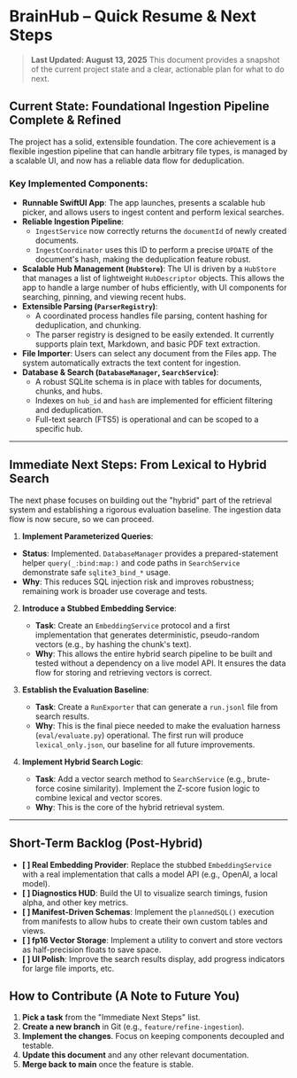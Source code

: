 # BrainHub – Quick Resume & Next Steps

> **Last Updated: August 13, 2025**
> This document provides a snapshot of the current project state and a clear, actionable plan for what to do next.

## Current State: Foundational Ingestion Pipeline Complete & Refined

The project has a solid, extensible foundation. The core achievement is a flexible ingestion pipeline that can handle arbitrary file types, is managed by a scalable UI, and now has a reliable data flow for deduplication.

### Key Implemented Components:

- **Runnable SwiftUI App**: The app launches, presents a scalable hub picker, and allows users to ingest content and perform lexical searches.
- **Reliable Ingestion Pipeline**:
  - `IngestService` now correctly returns the `documentId` of newly created documents.
  - `IngestCoordinator` uses this ID to perform a precise `UPDATE` of the document's hash, making the deduplication feature robust.
- **Scalable Hub Management (`HubStore`)**: The UI is driven by a `HubStore` that manages a list of lightweight `HubDescriptor` objects. This allows the app to handle a large number of hubs efficiently, with UI components for searching, pinning, and viewing recent hubs.
- **Extensible Parsing (`ParserRegistry`)**:
  - A coordinated process handles file parsing, content hashing for deduplication, and chunking.
  - The parser registry is designed to be easily extended. It currently supports plain text, Markdown, and basic PDF text extraction.
- **File Importer**: Users can select any document from the Files app. The system automatically extracts the text content for ingestion.
- **Database & Search (`DatabaseManager`, `SearchService`)**:
  - A robust SQLite schema is in place with tables for documents, chunks, and hubs.
  - Indexes on `hub_id` and `hash` are implemented for efficient filtering and deduplication.
  - Full-text search (FTS5) is operational and can be scoped to a specific hub.

---

## Immediate Next Steps: From Lexical to Hybrid Search

The next phase focuses on building out the "hybrid" part of the retrieval system and establishing a rigorous evaluation baseline. The ingestion data flow is now secure, so we can proceed.

1.  **Implement Parameterized Queries**:

- **Status**: Implemented. `DatabaseManager` provides a prepared-statement helper `query(_:bind:map:)` and code paths in `SearchService` demonstrate safe `sqlite3_bind_*` usage.
- **Why**: This reduces SQL injection risk and improves robustness; remaining work is broader use coverage and tests.

2.  **Introduce a Stubbed Embedding Service**:

    - **Task**: Create an `EmbeddingService` protocol and a first implementation that generates deterministic, pseudo-random vectors (e.g., by hashing the chunk's text).
    - **Why**: This allows the entire hybrid search pipeline to be built and tested without a dependency on a live model API. It ensures the data flow for storing and retrieving vectors is correct.

3.  **Establish the Evaluation Baseline**:

    - **Task**: Create a `RunExporter` that can generate a `run.jsonl` file from search results.
    - **Why**: This is the final piece needed to make the evaluation harness (`eval/evaluate.py`) operational. The first run will produce `lexical_only.json`, our baseline for all future improvements.

4.  **Implement Hybrid Search Logic**:
    - **Task**: Add a vector search method to `SearchService` (e.g., brute-force cosine similarity). Implement the Z-score fusion logic to combine lexical and vector scores.
    - **Why**: This is the core of the hybrid retrieval system.

---

## Short-Term Backlog (Post-Hybrid)

- **[ ] Real Embedding Provider**: Replace the stubbed `EmbeddingService` with a real implementation that calls a model API (e.g., OpenAI, a local model).
- **[ ] Diagnostics HUD**: Build the UI to visualize search timings, fusion alpha, and other key metrics.
- **[ ] Manifest-Driven Schemas**: Implement the `plannedSQL()` execution from manifests to allow hubs to create their own custom tables and views.
- **[ ] fp16 Vector Storage**: Implement a utility to convert and store vectors as half-precision floats to save space.
- **[ ] UI Polish**: Improve the search results display, add progress indicators for large file imports, etc.

## How to Contribute (A Note to Future You)

1.  **Pick a task** from the "Immediate Next Steps" list.
2.  **Create a new branch** in Git (e.g., `feature/refine-ingestion`).
3.  **Implement the changes**. Focus on keeping components decoupled and testable.
4.  **Update this document** and any other relevant documentation.
5.  **Merge back to main** once the feature is stable.
